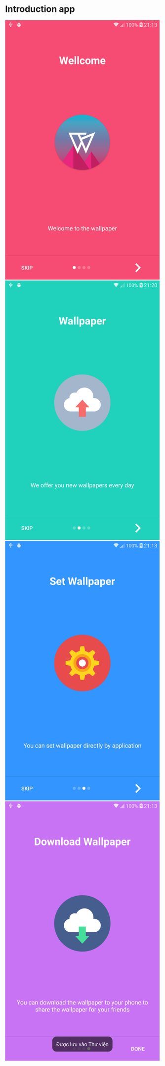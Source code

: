 <h1>Introduction app</h1>
	<div style="width: 500px;height: 700px">
    <img src="https://github.com/NguyenLamMS/Wallpaper/blob/master/Screenshots/Capture%2B_2019-02-25-21-13-38.png" alt="">
		<img src="https://github.com/NguyenLamMS/Wallpaper/blob/master/Screenshots/Capture%2B_2019-02-25-21-20-31.png" alt="">
    <img src="https://github.com/NguyenLamMS/Wallpaper/blob/master/Screenshots/Capture%2B_2019-02-25-21-13-48.png" alt="">
    <img src="https://github.com/NguyenLamMS/Wallpaper/blob/master/Screenshots/Capture%2B_2019-02-25-21-13-52.png" alt="">
	</div>
	
